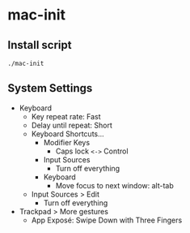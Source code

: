 # mac-init

## Install script

```
./mac-init
```

## System Settings

- Keyboard
  - Key repeat rate: Fast
  - Delay until repeat: Short
  - Keyboard Shortcuts...
      - Modifier Keys
          - Caps lock `<->` Control
      - Input Sources
          - Turn off everything
      - Keyboard
          - Move focus to next window: alt-tab
  - Input Sources > Edit
      - Turn off everything
- Trackpad > More gestures
  - App Exposé: Swipe Down with Three Fingers
